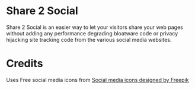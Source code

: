 # Share 2 Social

Share 2 Social is an easier way to let your visitors share your web pages without adding any performance degrading bloatware code or privacy hijacking site tracking code from the various social media websites.

# Credits
Uses Free social media icons from <a href='https://www.freepik.com/free-vector/flat-social-media-icons-pack_871049.htm'>Social media icons designed by Freepik</a>